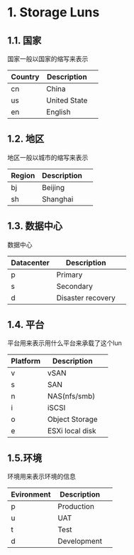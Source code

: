 # 1. Storage Luns



## 1.1. 国家

国家一般以国家的缩写来表示

| Country | Description  |      |
| ------- | ------------ | ---- |
| cn      | China        |      |
| us      | United State |      |
| en      | English      |      |



## 1.2. 地区

地区一般以城市的缩写来表示

| Region | Description |      |
| ------ | ----------- | ---- |
| bj     | Beijing     |      |
| sh     | Shanghai    |      |



## 1.3. 数据中心

数据中心

| Datacenter | Description       |      |
| ---------- | ----------------- | ---- |
| p          | Primary           |      |
| s          | Secondary         |      |
| d          | Disaster recovery |      |



## 1.4. 平台

平台用来表示用什么平台来承载了这个lun

| Platform | Description     |      |
| -------- | --------------- | ---- |
| v        | vSAN            |      |
| s        | SAN             |      |
| n        | NAS(nfs/smb)    |      |
| i        | iSCSI           |      |
| o        | Object Storage  |      |
| e        | ESXi local disk |      |



## 1.5.环境

环境用来表示环境的信息

| Evironment | Description |      |
| ---------- | ----------- | ---- |
| p          | Production  |      |
| u          | UAT         |      |
| t          | Test        |      |
| d          | Development |      |

